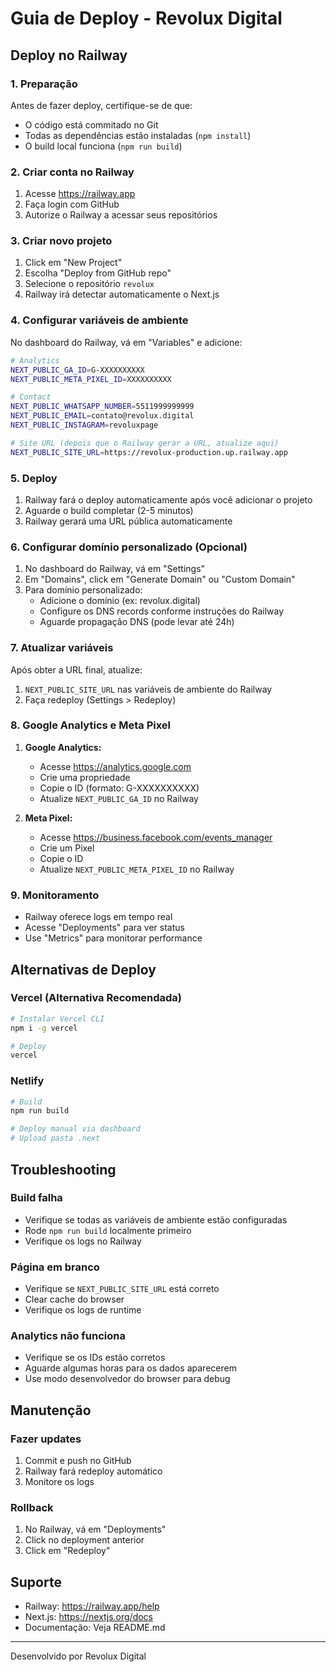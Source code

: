 # Guia de Deploy - Revolux Digital

## Deploy no Railway

### 1. Preparação

Antes de fazer deploy, certifique-se de que:

- O código está commitado no Git
- Todas as dependências estão instaladas (`npm install`)
- O build local funciona (`npm run build`)

### 2. Criar conta no Railway

1. Acesse https://railway.app
2. Faça login com GitHub
3. Autorize o Railway a acessar seus repositórios

### 3. Criar novo projeto

1. Click em "New Project"
2. Escolha "Deploy from GitHub repo"
3. Selecione o repositório `revolux`
4. Railway irá detectar automaticamente o Next.js

### 4. Configurar variáveis de ambiente

No dashboard do Railway, vá em "Variables" e adicione:

```bash
# Analytics
NEXT_PUBLIC_GA_ID=G-XXXXXXXXXX
NEXT_PUBLIC_META_PIXEL_ID=XXXXXXXXXX

# Contact
NEXT_PUBLIC_WHATSAPP_NUMBER=5511999999999
NEXT_PUBLIC_EMAIL=contato@revolux.digital
NEXT_PUBLIC_INSTAGRAM=revoluxpage

# Site URL (depois que o Railway gerar a URL, atualize aqui)
NEXT_PUBLIC_SITE_URL=https://revolux-production.up.railway.app
```

### 5. Deploy

1. Railway fará o deploy automaticamente após você adicionar o projeto
2. Aguarde o build completar (2-5 minutos)
3. Railway gerará uma URL pública automaticamente

### 6. Configurar domínio personalizado (Opcional)

1. No dashboard do Railway, vá em "Settings"
2. Em "Domains", click em "Generate Domain" ou "Custom Domain"
3. Para domínio personalizado:
   - Adicione o domínio (ex: revolux.digital)
   - Configure os DNS records conforme instruções do Railway
   - Aguarde propagação DNS (pode levar até 24h)

### 7. Atualizar variáveis

Após obter a URL final, atualize:

1. `NEXT_PUBLIC_SITE_URL` nas variáveis de ambiente do Railway
2. Faça redeploy (Settings > Redeploy)

### 8. Google Analytics e Meta Pixel

1. **Google Analytics:**
   - Acesse https://analytics.google.com
   - Crie uma propriedade
   - Copie o ID (formato: G-XXXXXXXXXX)
   - Atualize `NEXT_PUBLIC_GA_ID` no Railway

2. **Meta Pixel:**
   - Acesse https://business.facebook.com/events_manager
   - Crie um Pixel
   - Copie o ID
   - Atualize `NEXT_PUBLIC_META_PIXEL_ID` no Railway

### 9. Monitoramento

- Railway oferece logs em tempo real
- Acesse "Deployments" para ver status
- Use "Metrics" para monitorar performance

## Alternativas de Deploy

### Vercel (Alternativa Recomendada)

```bash
# Instalar Vercel CLI
npm i -g vercel

# Deploy
vercel
```

### Netlify

```bash
# Build
npm run build

# Deploy manual via dashboard
# Upload pasta .next
```

## Troubleshooting

### Build falha

- Verifique se todas as variáveis de ambiente estão configuradas
- Rode `npm run build` localmente primeiro
- Verifique os logs no Railway

### Página em branco

- Verifique se `NEXT_PUBLIC_SITE_URL` está correto
- Clear cache do browser
- Verifique os logs de runtime

### Analytics não funciona

- Verifique se os IDs estão corretos
- Aguarde algumas horas para os dados aparecerem
- Use modo desenvolvedor do browser para debug

## Manutenção

### Fazer updates

1. Commit e push no GitHub
2. Railway fará redeploy automático
3. Monitore os logs

### Rollback

1. No Railway, vá em "Deployments"
2. Click no deployment anterior
3. Click em "Redeploy"

## Suporte

- Railway: https://railway.app/help
- Next.js: https://nextjs.org/docs
- Documentação: Veja README.md

---

Desenvolvido por Revolux Digital
